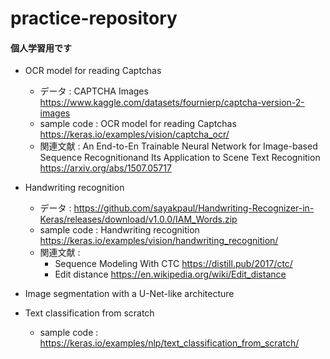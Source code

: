 # practice-repository

#### 個人学習用です
- OCR model for reading Captchas
  - データ : CAPTCHA Images https://www.kaggle.com/datasets/fournierp/captcha-version-2-images
  - sample code : OCR model for reading Captchas https://keras.io/examples/vision/captcha_ocr/
  - 関連文献 : An End-to-En Trainable Neural Network for Image-based Sequence Recognitionand Its Application to Scene Text Recognition https://arxiv.org/abs/1507.05717
- Handwriting recognition
  - データ : https://github.com/sayakpaul/Handwriting-Recognizer-in-Keras/releases/download/v1.0.0/IAM_Words.zip
  - sample code : Handwriting recognition https://keras.io/examples/vision/handwriting_recognition/
  - 関連文献 :
    - Sequence Modeling With CTC https://distill.pub/2017/ctc/
    - Edit distance https://en.wikipedia.org/wiki/Edit_distance
- Image segmentation with a U-Net-like architecture
    
- Text classification from scratch
  - sample code : https://keras.io/examples/nlp/text_classification_from_scratch/
